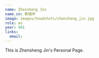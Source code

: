 ```yaml
---
name: Zhensheng Jin
name_cn: 靳镇声
image: images/headshots/zhensheng_jin.jpg
role: ms
year: 401
links:
  email: 
---
```


This is Zhensheng Jin's Personal Page.